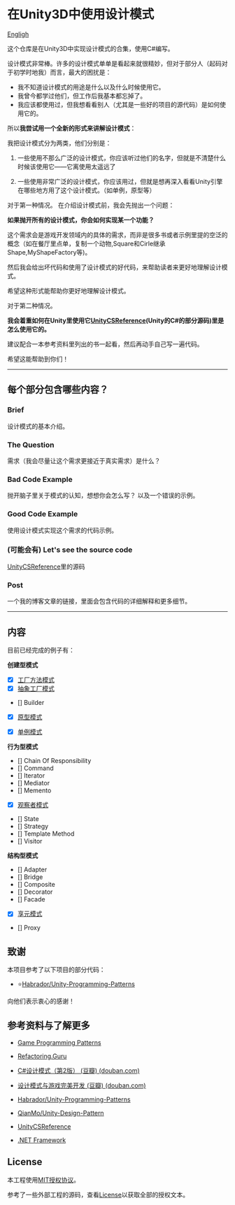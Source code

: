 # 在Unity3D中使用设计模式

[Engligh](README-EN.md)

这个仓库是在Unity3D中实现设计模式的合集，使用C#编写。

设计模式非常棒。许多的设计模式单单是看起来就很精妙，但对于部分人（起码对于初学时地我）而言，最大的困扰是：

- 我不知道设计模式的用途是什么以及什么时候使用它。
- 我曾今都学过他们，但工作后我基本都忘掉了。
- 我应该都使用过，但我想看看别人（尤其是一些好的项目的源代码）是如何使用它的。

所以**我尝试用一个全新的形式来讲解设计模式**：

我把设计模式分为两类，他们分别是：

1. 一些使用不那么广泛的设计模式，你应该听过他们的名字，但就是不清楚什么时候该使用它——它离使用太遥远了

2. 一些使用非常广泛的设计模式，你应该用过，但就是想再深入看看Unity引擎在哪些地方用了这个设计模式。（如单例，原型等）

对于第一种情况。
在介绍设计模式前，我会先抛出一个问题：

**如果抛开所有的设计模式，你会如何实现某一个功能？**

这个需求会是游戏开发领域内的具体的需求，而非是很多书或者示例里提的空泛的概念（如在餐厅里点单，复制一个动物,Square和Cirle继承Shape,MyShapeFactory等)。

然后我会给出坏代码和使用了设计模式的好代码，来帮助读者来更好地理解设计模式。

希望这种形式能帮助你更好地理解设计模式。

对于第二种情况。

**我会着重如何在Unity里使用它[UnityCSReference](https://github.com/Unity-Technologies/UnityCsReference)(Unity的C#的部分源码)里是怎么使用它的。**

建议配合一本参考资料里列出的书一起看，然后再动手自己写一遍代码。

希望这能帮助到你们！

---

## 每个部分包含哪些内容？

### Brief

设计模式的基本介绍。

### The Question

需求（我会尽量让这个需求更接近于真实需求）是什么？

### Bad Code Example

抛开脑子里关于模式的认知，想想你会怎么写？
以及一个错误的示例。

### Good Code Example

使用设计模式实现这个需求的代码示例。

### (可能会有) Let's see the source code

[UnityCSReference](https://github.com/Unity-Technologies/UnityCsReference)里的源码

### Post
一个我的博客文章的链接，里面会包含代码的详细解释和更多细节。

---

## 内容

目前已经完成的例子有：

**创建型模式**
- [x] [工厂方法模式](./Assets/CreationalPatterns/FactoryMethod/README.md)
- [x] [抽象工厂模式](./Assets/CreationalPatterns/AbstractFactory/README.md)
- [] Builder
- [x] [原型模式](./Assets/CreationalPatterns/Prototype/README.md)
- [x] [单例模式](./Assets/CreationalPatterns/Singleton/README.md)


**行为型模式**
- [] Chain Of Responsibility
- [] Command
- [] Iterator
- [] Mediator
- [] Memento
- [x] [观察者模式](./Assets/BehavioralPattern/Observer/README.md)
- [] State
- [] Strategy
- [] Template Method
- [] Visitor

**结构型模式**
- [] Adapter
- [] Bridge
- [] Composite
- [] Decorator
- [] Facade
- [x] [享元模式](./Assets/StructuralPattern/Flyweight/README.md)
- [] Proxy


## 致谢

本项目参考了以下项目的部分代码：
- ⭐[Habrador/Unity-Programming-Patterns](https://github.com/Habrador/Unity-Programming-Patterns)

向他们表示衷心的感谢！

## 参考资料与了解更多

- [Game Programming Patterns](http://gameprogrammingpatterns.com/)

- [Refactoring.Guru](https://refactoringguru.cn/)

- [C#设计模式（第2版） (豆瓣) (douban.com)](https://book.douban.com/subject/30131470/)

- [设计模式与游戏完美开发 (豆瓣) (douban.com)](https://book.douban.com/subject/26952185/)

- [Habrador/Unity-Programming-Patterns](https://github.com/Habrador/Unity-Programming-Patterns)

- [QianMo/Unity-Design-Pattern](https://github.com/QianMo/Unity-Design-Pattern)

- [UnityCSReference](https://github.com/Unity-Technologies/UnityCsReference)

- [.NET Framework](https://referencesource.microsoft.com/)

## License

本工程使用[MIT授权协议](https://opensource.org/licenses/MIT)。

参考了一些外部工程的源码，查看[License](./LICENSE)以获取全部的授权文本。